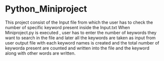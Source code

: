 # Python_Miniproject
This project consist of the Input file from which the user has to check the number of specific keyword present inside the Input.txt
When Miniproject.py is executed , user has to enter the number of keywords they want to search in the file and later all the keywords are taken as input from user 
output file with each keyword names is created and the total number of keyworda present are counted and written into the file and the keyword along with other words are written.
